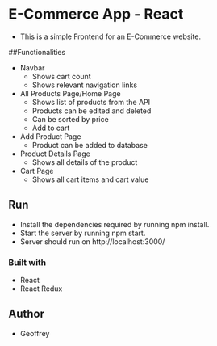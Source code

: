 # E-Commerce App - React

- This is a simple Frontend for an E-Commerce website.

##Functionalities

- Navbar
  - Shows cart count
  - Shows relevant navigation links
- All Products Page/Home Page
  - Shows list of products from the API
  - Products can be edited and deleted
  - Can be sorted by price
  - Add to cart
- Add Product Page
  - Product can be added to database
- Product Details Page
  - Shows all details of the product
- Cart Page
  - Shows all cart items and cart value

## Run

- Install the dependencies required by running npm install.
- Start the server by running npm start.
- Server should run on http://localhost:3000/

### Built with

- React
- React Redux

## Author

- Geoffrey
